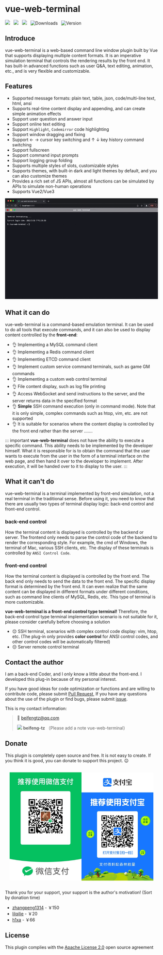# vue-web-terminal
<img src="https://shields.io/github/package-json/v/tzfun/vue-web-terminal/vue2" style="margin-right: 8px;">
<img src="https://shields.io/github/package-json/v/tzfun/vue-web-terminal/vue3" style="margin-right: 8px;">
<img src="https://shields.io/bundlephobia/minzip/vue-web-terminal" style="margin-right: 8px;">
<img src="https://img.shields.io/npm/dt/vue-web-terminal.svg" alt="Downloads" style="margin-right: 8px;">
<img src="https://img.shields.io/npm/l/vue-web-terminal.svg" alt="Version" style="margin-right: 8px;">

## Introduce

vue-web-terminal is a web-based command line window plugin built by Vue that supports displaying multiple content formats. It is an imperative simulation terminal that controls the rendering results by the front end. It has built-in advanced functions such as user Q&A, text editing, animation, etc., and is very flexible and customizable.

## Features

- Supported message formats: plain text, table, json, code/multi-line text, html, ansi
- Supports real-time content display and appending, and can create simple animation effects
- Support user question and answer input
- Support online text editing
- Support `Highlight`, `Codemirror` code highlighting
- Support window dragging and fixing
- Support ← → cursor key switching and ↑ ↓ key history command switching
- Support fullscreen
- Support command input prompts
- Support logging group folding
- Supports multiple styles of slots, customizable styles
- Supports themes, with built-in dark and light themes by default, and you can also customize themes
- Provides a rich set of JS APIs, almost all functions can be simulated by APIs to simulate non-human operations
- Supports Vue2/Vue3

![vue-web-terminal.gif](/images/vue-web-terminal.gif)

## What it can do

vue-web-terminal is a command-based emulation terminal. It can be used to do all tools that execute commands, and it can also be used to display content controlled by the **front-end**:

- :ok_hand: Implementing a MySQL command client
- :ok_hand: Implementing a Redis command client
- :ok_hand: Implementing ETCD command client
- :ok_hand: Implement custom service command terminals, such as game GM commands
- :ok_hand: Implementing a custom web control terminal
- :ok_hand: File content display, such as log file printing
- :ok_hand: Access WebSocket and send instructions to the server, and the server returns data in the specified format
- :ok_hand: **Simple** SSH command execution (only in command mode). Note that it is only simple, complex commands such as htop, vim, etc. are not supported
- :ok_hand: It is suitable for scenarios where the content display is controlled by the front end rather than the server .......

::: important
**vue-web-terminal** does not have the ability to execute a specific command. This ability needs to be implemented by the developer himself. What it is responsible for is to obtain the command that the user wants to execute from the user in the form of a terminal interface on the web page, and then hand it over to the developer to implement. After execution, it will be handed over to it to display to the user.
:::

## What it can't do

vue-web-terminal is a terminal implemented by front-end simulation, not a real terminal in the traditional sense. Before using it, you need to know that there are usually two types of terminal display logic: back-end control and front-end control.

### back-end control

How the terminal content is displayed is controlled by the backend or server. The frontend only needs to parse the control code of the backend to render the corresponding style. For example, the cmd of Windows, the terminal of Mac, various SSH clients, etc. The display of these terminals is controlled by `ANSI Control Code`.

### front-end control

How the terminal content is displayed is controlled by the front end. The back end only needs to send the data to the front end. The specific display format is determined by the front end. It can even realize that the same content can be displayed in different formats under different conditions, such as command line clients of MySQL, Redis, etc. This type of terminal is more customizable.

**vue-web-terminal is a front-end control type terminal!** Therefore, the back-end control type terminal implementation scenario is not suitable for it, please consider carefully before choosing a solution

- :pensive: SSH terminal, scenarios with complex control code display: vim, htop, etc. (The plug-in only provides **color control** for ANSI control codes, and other control codes will be automatically filtered)
- :pensive: Server remote control terminal

## Contact the author

I am a back-end Coder, and I only know a little about the front-end. I developed this plug-in because of my personal interest.

If you have good ideas for code optimization or functions and are willing to contribute code, please submit [Pull Request][Github PR], If you have any questions about the use of the plugin or find bugs, please submit [issue][Github issue].

This is my contact information:
> :email: [beifengtz@qq.com](mailto:beifengtz@qq.com)
> 
> ![](https://open.weixin.qq.com/zh_CN/htmledition/res/assets/res-design-download/icon16_wx_logo.png) **beifeng-tz**
> （Please add a note vue-web-terminal）

## Donate

This plugin is completely open source and free. It is not easy to create. If you think it is good, you can donate to support this project. :wink:

<div style="display: flex; justify-content: center;margin:30px 15px;">
    <img src="/images/pay-wechat.png" style="width: 50%"/>
    <img src="/images/pay-zhifubao.jpg" style="width: 50%"/>
</div>

Thank you for your support, your support is the author's motivation! (Sort by donation time)
* [zhangpeng1314](https://gitee.com/zhangpeng1314) - ￥150
* [lilqilie](https://github.com/lilqilie) - ￥20
* [h1xa](https://ctf.show) - ￥66

## License

This plugin complies with the [Apache License 2.0][LICENSE] open source agreement

<CommentService></CommentService>

[Github PR]: https://github.com/tzfun/vue-web-terminal/pulls
[Github issue]: https://github.com/tzfun/vue-web-terminal/issues
[LICENSE]: https://github.com/tzfun/vue-web-terminal/blob/vue3/LICENSE
